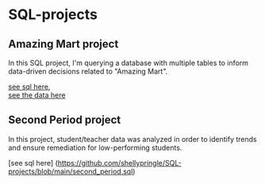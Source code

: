 # SQL-projects

## Amazing Mart project
In this SQL project, I'm querying a database with multiple tables
to inform data-driven decisions related to "Amazing Mart".

[see sql here](https://github.com/shellypringle/SQL-projects/blob/main/amazing_mart.sql),  
[see the data here](https://github.com/shellypringle/SQL-projects/files/9483202/order_breakdown.xlsx)

## Second Period project
In this project, student/teacher data was analyzed in order to identify trends and ensure remediation for low-performing students.

[see sql here] (https://github.com/shellypringle/SQL-projects/blob/main/second_period.sql)
